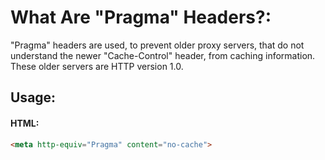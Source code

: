 # What Are "Pragma" Headers?:
"Pragma" headers are used, to prevent older proxy servers, that do not understand the newer "Cache-Control" header, from caching information. These older servers are HTTP version 1.0.

## Usage:

#### HTML:

```html
<meta http-equiv="Pragma" content="no-cache">
```
